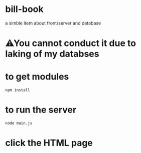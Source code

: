 # bill-book
a simble item about front/server and database

# ⚠You cannot conduct it due to laking of my databses

# to get modules
~~~
npm install
~~~

# to run the server
~~~
node main.js
~~~

# click the HTML page

